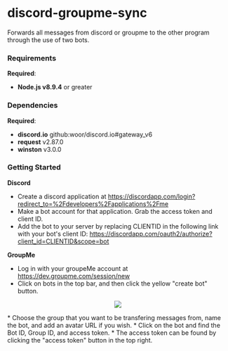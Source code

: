 # discord-groupme-sync
Forwards all messages from discord or groupme to the other program through the use of two bots.

### Requirements
**Required**:
* **Node.js v8.9.4** or greater

### Dependencies
**Required**:
* **discord.io** github:woor/discord.io#gateway_v6
* **request** v2.87.0
* **winston** v3.0.0

### Getting Started
**Discord**
* Create a discord application at https://discordapp.com/login?redirect_to=%2Fdevelopers%2Fapplications%2Fme
* Make a bot account for that application. Grab the access token and client ID. 
* Add the bot to your server by replacing CLIENTID in the following link with your bot's client ID: https://discordapp.com/oauth2/authorize?client_id=CLIENTID&scope=bot

**GroupMe**
* Log in with your groupeMe account at https://dev.groupme.com/session/new
* Click on bots in the top bar, and then click the yellow "create bot" button.
<p align="center"><img src="https://i.imgur.com/HoB81Jh.png"></p>
* Choose the group that you want to be transfering messages from, name the bot, and add an avatar URL if you wish. 
* Click on the bot and find the Bot ID, Group ID, and access token. 
  * The access token can be found by clicking the "access token" button in the top right.


